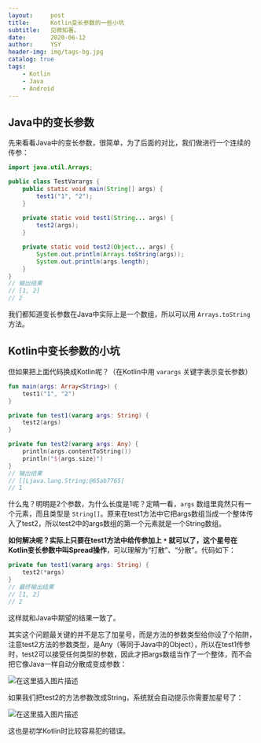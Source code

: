 ```yaml
---
layout:     post
title:      Kotlin变长参数的一些小坑
subtitle:   见微知著。
date:       2020-06-12
author:     YSY
header-img: img/tags-bg.jpg
catalog: true
tags:
    - Kotlin
    - Java
    - Android
---
```


## Java中的变长参数

先来看看Java中的变长参数，很简单，为了后面的对比，我们做进行一个连续的传参：

```java
import java.util.Arrays;

public class TestVarargs {
    public static void main(String[] args) {
        test1("1", "2");
    }
    
    private static void test1(String... args) {
        test2(args);
    }

    private static void test2(Object... args) {
        System.out.println(Arrays.toString(args));
        System.out.println(args.length);
    }
}
// 输出结果
// [1, 2]
// 2
```

我们都知道变长参数在Java中实际上是一个数组，所以可以用 `Arrays.toString` 方法。

## Kotlin中变长参数的小坑

但如果把上面代码换成Kotlin呢？（在Kotlin中用 `varargs` 关键字表示变长参数）

```kotlin
fun main(args: Array<String>) {
    test1("1", "2")
}

private fun test1(vararg args: String) {
    test2(args)
}

private fun test2(vararg args: Any) {
    println(args.contentToString())
    println("${args.size}")
}
// 输出结果
// [[Ljava.lang.String;@65ab7765]
// 1
```

什么鬼？明明是2个参数，为什么长度是1呢？定睛一看，`args` 数组里竟然只有一个元素，而且类型是 `String[]`。原来在test1方法中它把args数组当成一个整体传入了test2，所以test2中的args数组的第一个元素就是一个String数组。

**如何解决呢？**实际上只要在test1方法中给传参加上 `*` 就可以了，这个星号在Kotlin变长参数中叫**Spread操作**，可以理解为“打散”、“分散”。代码如下：

```kotlin
private fun test1(vararg args: String) {
    test2(*args)
}
// 最终输出结果
// [1, 2]
// 2
```

这样就和Java中期望的结果一致了。

其实这个问题最关键的并不是忘了加星号，而是方法的参数类型给你设了个陷阱，注意test2方法的参数类型，是Any（等同于Java中的Object），所以在test1传参时，test2可以接受任何类型的参数，因此才把args数组当作了一个整体，而不会把它像Java一样自动分散成变成参数：

![在这里插入图片描述](https://img-blog.csdnimg.cn/20200613151226352.png?x-oss-process=image/watermark,type_ZmFuZ3poZW5naGVpdGk,shadow_10,text_aHR0cHM6Ly9ibG9nLmNzZG4ubmV0L3lzeTk1MDgwMw==,size_16,color_FFFFFF,t_70)

如果我们把test2的方法参数改成String，系统就会自动提示你需要加星号了：

![在这里插入图片描述](https://img-blog.csdnimg.cn/20200613151641906.png?x-oss-process=image/watermark,type_ZmFuZ3poZW5naGVpdGk,shadow_10,text_aHR0cHM6Ly9ibG9nLmNzZG4ubmV0L3lzeTk1MDgwMw==,size_16,color_FFFFFF,t_70)

这也是初学Kotlin时比较容易犯的错误。
